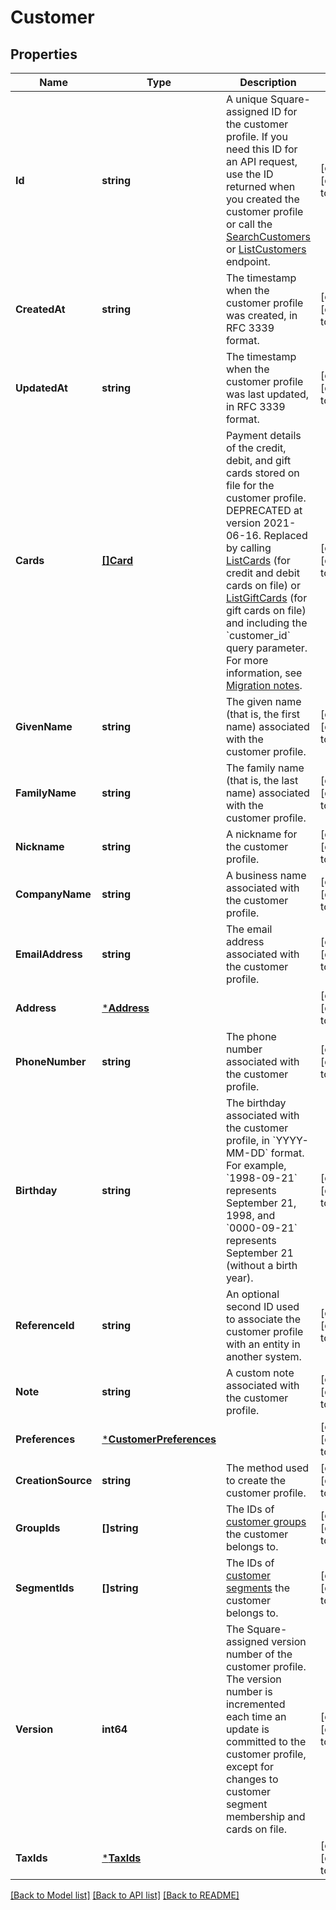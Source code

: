 # Customer

## Properties
Name | Type | Description | Notes
------------ | ------------- | ------------- | -------------
**Id** | **string** | A unique Square-assigned ID for the customer profile.  If you need this ID for an API request, use the ID returned when you created the customer profile or call the [SearchCustomers](https://developer.squareup.com/reference/square_2024-07-17/customers-api/search-customers)  or [ListCustomers](https://developer.squareup.com/reference/square_2024-07-17/customers-api/list-customers) endpoint. | [optional] [default to null]
**CreatedAt** | **string** | The timestamp when the customer profile was created, in RFC 3339 format. | [optional] [default to null]
**UpdatedAt** | **string** | The timestamp when the customer profile was last updated, in RFC 3339 format. | [optional] [default to null]
**Cards** | [**[]Card**](Card.md) | Payment details of the credit, debit, and gift cards stored on file for the customer profile.   DEPRECATED at version 2021-06-16. Replaced by calling [ListCards](https://developer.squareup.com/reference/square_2024-07-17/cards-api/list-cards) (for credit and debit cards on file)  or [ListGiftCards](https://developer.squareup.com/reference/square_2024-07-17/gift-cards-api/list-gift-cards) (for gift cards on file) and including the &#x60;customer_id&#x60; query parameter.  For more information, see [Migration notes](https://developer.squareup.com/docs/customers-api/what-it-does#migrate-customer-cards). | [optional] [default to null]
**GivenName** | **string** | The given name (that is, the first name) associated with the customer profile. | [optional] [default to null]
**FamilyName** | **string** | The family name (that is, the last name) associated with the customer profile. | [optional] [default to null]
**Nickname** | **string** | A nickname for the customer profile. | [optional] [default to null]
**CompanyName** | **string** | A business name associated with the customer profile. | [optional] [default to null]
**EmailAddress** | **string** | The email address associated with the customer profile. | [optional] [default to null]
**Address** | [***Address**](Address.md) |  | [optional] [default to null]
**PhoneNumber** | **string** | The phone number associated with the customer profile. | [optional] [default to null]
**Birthday** | **string** | The birthday associated with the customer profile, in &#x60;YYYY-MM-DD&#x60; format. For example, &#x60;1998-09-21&#x60; represents September 21, 1998, and &#x60;0000-09-21&#x60; represents September 21 (without a birth year). | [optional] [default to null]
**ReferenceId** | **string** | An optional second ID used to associate the customer profile with an entity in another system. | [optional] [default to null]
**Note** | **string** | A custom note associated with the customer profile. | [optional] [default to null]
**Preferences** | [***CustomerPreferences**](CustomerPreferences.md) |  | [optional] [default to null]
**CreationSource** | **string** | The method used to create the customer profile. | [optional] [default to null]
**GroupIds** | **[]string** | The IDs of [customer groups](https://developer.squareup.com/reference/square_2024-07-17/objects/CustomerGroup) the customer belongs to. | [optional] [default to null]
**SegmentIds** | **[]string** | The IDs of [customer segments](https://developer.squareup.com/reference/square_2024-07-17/objects/CustomerSegment) the customer belongs to. | [optional] [default to null]
**Version** | **int64** | The Square-assigned version number of the customer profile. The version number is incremented each time an update is committed to the customer profile, except for changes to customer segment membership and cards on file. | [optional] [default to null]
**TaxIds** | [***TaxIds**](TaxIds.md) |  | [optional] [default to null]

[[Back to Model list]](../README.md#documentation-for-models) [[Back to API list]](../README.md#documentation-for-api-endpoints) [[Back to README]](../README.md)

